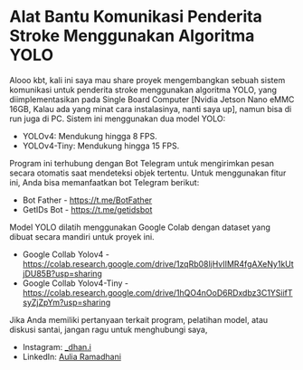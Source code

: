 <h1 class="code-line" data-line-start=0 data-line-end=1 ><a id="Alat_Bantu_Komunikasi_Penderita_Stroke_Menggunakan_Algoritma_YOLO_0"></a>Alat Bantu Komunikasi Penderita Stroke Menggunakan Algoritma YOLO</h1>
<p class="has-line-data" data-line-start="2" data-line-end="3">Alooo kbt, kali ini saya mau share proyek mengembangkan sebuah sistem komunikasi untuk penderita stroke menggunakan algoritma YOLO, yang diimplementasikan pada Single Board Computer [Nvidia Jetson Nano eMMC 16GB, Kalau ada yang minat cara instalasinya, nanti saya up], namun bisa di run juga di PC. Sistem ini menggunakan dua model YOLO:</p>
<ul>
<li class="has-line-data" data-line-start="4" data-line-end="5">YOLOv4: Mendukung hingga 8 FPS.</li>
<li class="has-line-data" data-line-start="5" data-line-end="7">YOLOv4-Tiny: Mendukung hingga 15 FPS.</li>
</ul>
<p class="has-line-data" data-line-start="7" data-line-end="8">Program ini terhubung dengan Bot Telegram untuk mengirimkan pesan secara otomatis saat mendeteksi objek tertentu. Untuk menggunakan fitur ini, Anda bisa memanfaatkan bot Telegram berikut:</p>
<ul>
<li class="has-line-data" data-line-start="9" data-line-end="10">Bot Father - <a href="https://t.me/BotFather">https://t.me/BotFather</a></li>
<li class="has-line-data" data-line-start="10" data-line-end="12">GetIDs Bot - <a href="https://t.me/getidsbot">https://t.me/getidsbot</a></li>
</ul>
<p class="has-line-data" data-line-start="12" data-line-end="13">Model YOLO dilatih menggunakan Google Colab dengan dataset yang dibuat secara mandiri untuk proyek ini.</p>
<ul>
<li class="has-line-data" data-line-start="14" data-line-end="15">Google Collab Yolov4       - <a href="https://colab.research.google.com/drive/1zqRb08ljHvIIMR4fgAXeNy1kUtjDU85B?usp=sharing">https://colab.research.google.com/drive/1zqRb08ljHvIIMR4fgAXeNy1kUtjDU85B?usp=sharing</a></li>
<li class="has-line-data" data-line-start="15" data-line-end="17">Google Collab Yolov4-Tiny  - <a href="https://colab.research.google.com/drive/1hQO4nOoD6RDxdbz3C1YSiifTsyZjZpYm?usp=sharing">https://colab.research.google.com/drive/1hQO4nOoD6RDxdbz3C1YSiifTsyZjZpYm?usp=sharing</a></li>
</ul>
<p class="has-line-data" data-line-start="17" data-line-end="18">Jika Anda memiliki pertanyaan terkait program, pelatihan model, atau diskusi santai, jangan ragu untuk menghubungi saya,</p>
<ul>
<li class="has-line-data" data-line-start="18" data-line-end="19">Instagram: <a href="https://www.instagram.com/_dhan.i//">_dhan.i</a></li>
<li class="has-line-data" data-line-start="19" data-line-end="20">LinkedIn: <a href="https://www.linkedin.com/in/ramadhani-aulia/">Aulia Ramadhani</a></li>
</ul>
